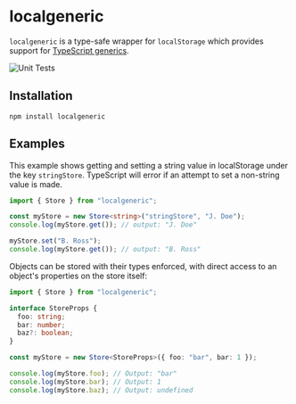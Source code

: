 # localgeneric

`localgeneric` is a type-safe wrapper for `localStorage` which provides support for [TypeScript generics](https://www.typescriptlang.org/docs/handbook/2/generics.html).

![Unit Tests](https://github.com/ryanbarr/localgeneric/actions/workflows/node.js.yml/badge.svg)

## Installation

```cli
npm install localgeneric
```

## Examples

This example shows getting and setting a string value in localStorage under the key `stringStore`. TypeScript will error if an attempt to set a non-string value is made.

```typescript
import { Store } from "localgeneric";

const myStore = new Store<string>("stringStore", "J. Doe");
console.log(myStore.get()); // output: "J. Doe"

myStore.set("B. Ross");
console.log(myStore.get()); // output: "B. Ross"
```

Objects can be stored with their types enforced, with direct access to an object's properties on the store itself:

```typescript
import { Store } from "localgeneric";

interface StoreProps {
  foo: string;
  bar: number;
  baz?: boolean;
}

const myStore = new Store<StoreProps>({ foo: "bar", bar: 1 });

console.log(myStore.foo); // Output: "bar"
console.log(myStore.bar); // Output: 1
console.log(myStore.baz); // Output: undefined
```
